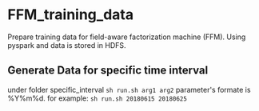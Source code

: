 # FFM_training_data
Prepare training data for field-aware factorization machine (FFM).
Using pyspark and data is stored in HDFS.
## Generate Data for specific time interval
under folder specific_interval
`sh run.sh arg1 arg2`
parameter's formate is %Y%m%d.
for example:
`sh run.sh 20180615 20180625`

